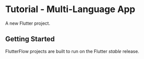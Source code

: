 # Tutorial - Multi-Language App

A new Flutter project.

## Getting Started

FlutterFlow projects are built to run on the Flutter _stable_ release.
